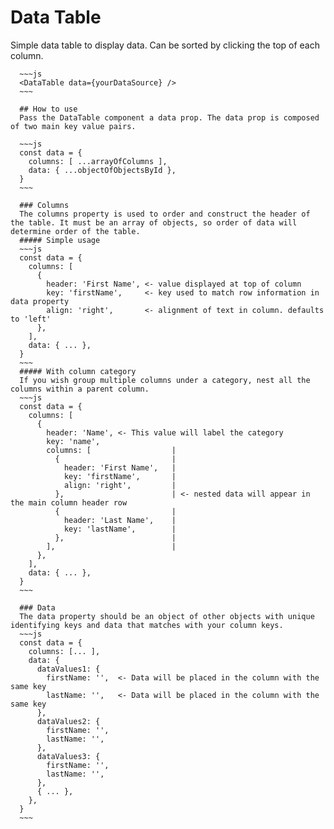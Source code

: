 # Data Table

Simple data table to display data. Can be sorted by clicking the top of each column.

      ~~~js
      <DataTable data={yourDataSource} />
      ~~~

      ## How to use
      Pass the DataTable component a data prop. The data prop is composed of two main key value pairs.

      ~~~js
      const data = {
        columns: [ ...arrayOfColumns ],
        data: { ...objectOfObjectsById },
      }
      ~~~

      ### Columns
      The columns property is used to order and construct the header of the table. It must be an array of objects, so order of data will determine order of the table.
      ##### Simple usage
      ~~~js
      const data = {
        columns: [
          {
            header: 'First Name', <- value displayed at top of column
            key: 'firstName',     <- key used to match row information in data property
            align: 'right',       <- alignment of text in column. defaults to 'left'
          },
        ],
        data: { ... },
      }
      ~~~
      ##### With column category
      If you wish group multiple columns under a category, nest all the columns within a parent column.
      ~~~js
      const data = {
        columns: [
          {
            header: 'Name', <- This value will label the category
            key: 'name',
            columns: [                  |
              {                         |
                header: 'First Name',   |
                key: 'firstName',       |
                align: 'right',         |
              },                        | <- nested data will appear in the main column header row
              {                         |
                header: 'Last Name',    |
                key: 'lastName',        |
              },                        |
            ],                          |
          },
        ],
        data: { ... },
      }
      ~~~

      ### Data
      The data property should be an object of other objects with unique identifying keys and data that matches with your column keys.
      ~~~js
      const data = {
        columns: [... ],
        data: {
          dataValues1: {
            firstName: '',  <- Data will be placed in the column with the same key
            lastName: '',   <- Data will be placed in the column with the same key
          },
          dataValues2: {
            firstName: '',
            lastName: '',
          },
          dataValues3: {
            firstName: '',
            lastName: '',
          },
          { ... },
        },
      }
      ~~~
